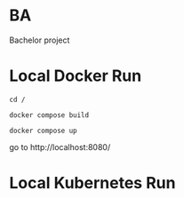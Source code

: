 # BA
Bachelor project

# Local Docker Run
```cd /```

```docker compose build```

```docker compose up```

go to http://localhost:8080/

# Local Kubernetes Run
